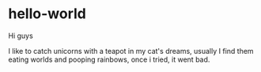 # hello-world
Hi guys

I like to catch unicorns with a teapot in my cat's dreams, usually I find them eating worlds and pooping rainbows, once i tried, it went bad.
